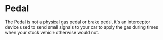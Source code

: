 # Pedal

The Pedal is not a physical gas pedal or brake pedal, it's an interceptor device used to send small  signals to your car to apply the gas during times when your stock vehicle otherwise would not.

